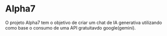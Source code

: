 # Alpha7
O projeto Alpha7 tem o objetivo de criar um chat de IA generativa utilizando como base o consumo de uma API gratuitavdo google(gemini). 
